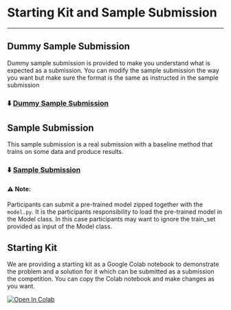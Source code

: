 # Starting Kit and Sample Submission
***

## Dummy Sample Submission
Dummy sample submission is provided to make you understand what is expected as a submission. You can modify the sample submission the way you want but make sure the format is the same as instructed in the sample submission

### ⬇️ [Dummy Sample Submission](https://www.codabench.org/datasets/download/f4bc5f9a-51e9-4e25-a006-030042b4875e/)

## Sample Submission
This sample submission is a real submission with a baseline method that trains on some data and produce results. 

### ⬇️ [Sample Submission](https://www.codabench.org/datasets/download/c2bfca36-bf79-4216-bcd9-4dcb2e535484/)

#### ⚠️ Note:
Participants can submit a pre-trained model zipped together with the `model.py`. It is the participants responsibility to load the pre-trained model in the Model class. In this case participants may want to ignore the train_set provided as input of the Model class.

## Starting Kit
We are providing a starting kit as a Google Colab notebook to demonstrate the problem and a solution for it which can be submitted as a submission the competition. You can copy the Colab notebook and make changes as you want.  

[![Open In Colab](https://colab.research.google.com/assets/colab-badge.svg)](https://colab.research.google.com/drive/1pYB0kAC_ypunY45pk6dsFUZnUwpaZBPS?usp=sharing)